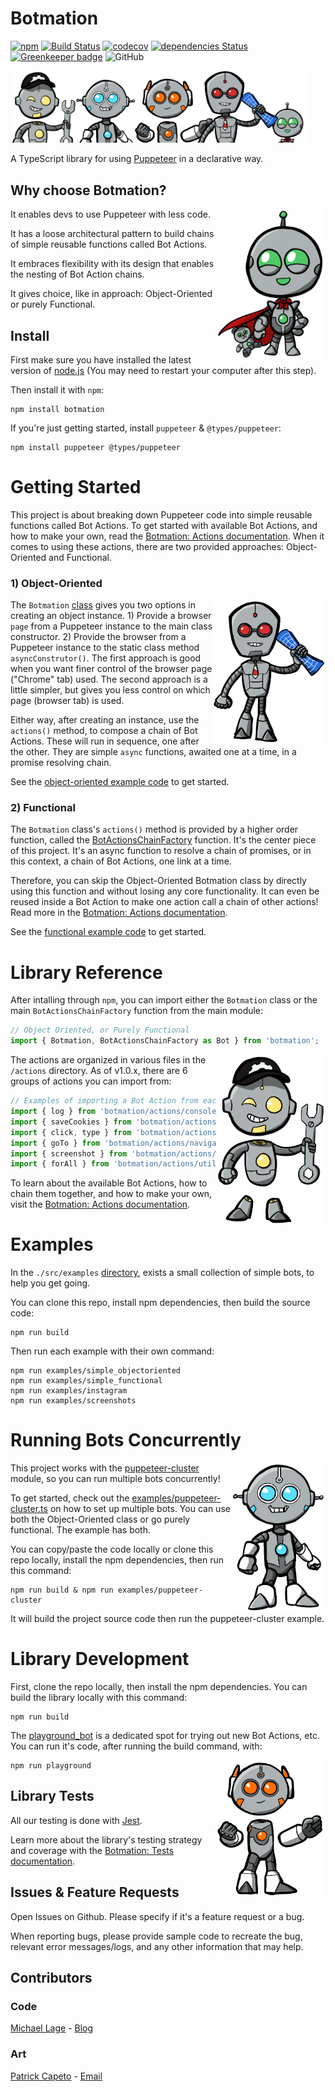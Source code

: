 <h1>
    Botmation
</h1>

[![npm](https://img.shields.io/npm/v/botmation)](https://www.npmjs.com/package/botmation)
[![Build Status](https://travis-ci.com/mrWh1te/Botmation.svg?branch=master)](https://travis-ci.com/mrWh1te/Botmation) 
[![codecov](https://img.shields.io/codecov/c/github/mrWh1te/Botmation/master?label=codecov)](https://codecov.io/gh/mrWh1te/Botmation)
[![dependencies Status](https://david-dm.org/mrWh1te/Botmation/status.svg)](https://david-dm.org/mrWh1te/Botmation) [![Greenkeeper badge](https://badges.greenkeeper.io/mrWh1te/Botmation.svg)](https://greenkeeper.io/) 
![GitHub](https://img.shields.io/github/license/mrWh1te/Botmation)

<img src="https://raw.githubusercontent.com/mrWh1te/Botmation/master/assets/art/banner/1556x379v2.png" alt="Botmation Crew" width="474">

A TypeScript library for using [Puppeteer](https://github.com/puppeteer/puppeteer) in a declarative way.

Why choose Botmation?
---------------------

It enables devs to use Puppeteer with less code. <img alt="Baby Bot" src="https://raw.githubusercontent.com/mrWh1te/Botmation/master/assets/art/baby_bot.PNG" width="175" align="right">

It has a loose architectural pattern to build chains of simple reusable functions called Bot Actions.

It embraces flexibility with its design that enables the nesting of Bot Action chains.

It gives choice, like in approach: Object-Oriented or purely Functional.

Install
-------

First make sure you have installed the latest version of [node.js](http://nodejs.org/)
(You may need to restart your computer after this step).

Then install it with `npm`:

    npm install botmation

If you're just getting started, install `puppeteer` & `@types/puppeteer`:

    npm install puppeteer @types/puppeteer

# Getting Started

This project is about breaking down Puppeteer code into simple reusable functions called Bot Actions. To get started with available Bot Actions, and how to make your own, read the [Botmation: Actions documentation](/src/botmation/actions/README.md). When it comes to using these actions, there are two provided approaches: Object-Oriented and Functional.

### 1) Object-Oriented

<img alt="Leader Bot" src="https://raw.githubusercontent.com/mrWh1te/Botmation/master/assets/art/red_bot.PNG" width="180" align="right">

The `Botmation` [class](/src/botmation/class.ts) gives you two options in creating an object instance. 1) Provide a browser `page` from a Puppeteer instance to the main class constructor. 2) Provide the browser from a Puppeteer instance to the static class method `asyncConstrutor()`. The first approach is good when you want finer control of the browser page ("Chrome" tab) used. The second approach is a little simpler, but gives you less control on which page (browser tab) is used. 

Either way, after creating an instance, use the `actions()` method, to compose a chain of Bot Actions. These will run in sequence, one after the other. They are simple `async` functions, awaited one at a time, in a promise resolving chain.

See the [object-oriented example code](/src/examples/simple_objectoriented.ts) to get started.

### 2) Functional

The `Botmation` class's `actions()` method is provided by a higher order function, called the [BotActionsChainFactory](/src/botmation/factories/bot-actions-chain.factory.ts) function. It's the center piece of this project. It's an async function to resolve a chain of promises, or in this context, a chain of Bot Actions, one link at a time.

Therefore, you can skip the Object-Oriented Botmation class by directly using this function and without losing any core functionality. It can even be reused inside a Bot Action to make one action call a chain of other actions! Read more in the [Botmation: Actions documentation](/src/botmation/actions/README.md).

See the [functional example code](/src/examples/simple_functional.ts) to get started.

# Library Reference

After intalling through `npm`, you can import either the `Botmation` class or the main `BotActionsChainFactory` function from the main module: 
```javascript
// Object Oriented, or Purely Functional
import { Botmation, BotActionsChainFactory as Bot } from 'botmation';
```
<img alt="Yellow Bot" src="https://raw.githubusercontent.com/mrWh1te/Botmation/master/assets/art/yellow_bot.PNG" width="175" align="right">

The actions are organized in various files in the `/actions` directory. As of v1.0.x, there are 6 groups of actions you can import from: 
```javascript
// Examples of importing a Bot Action from each group
import { log } from 'botmation/actions/console';
import { saveCookies } from 'botmation/actions/cookies';
import { click, type } from 'botmation/actions/input';
import { goTo } from 'botmation/actions/navigation';
import { screenshot } from 'botmation/actions/output';
import { forAll } from 'botmation/actions/utilities';
```

To learn about the available Bot Actions, how to chain them together, and how to make your own, visit the [Botmation: Actions documentation](/src/botmation/actions/README.md).

# Examples

In the `./src/examples` [directory](/src/examples), exists a small collection of simple bots, to help you get going.

You can clone this repo, install npm dependencies, then build the source code:
```
npm run build
```

Then run each example with their own command:
```
npm run examples/simple_objectoriented
npm run examples/simple_functional
npm run examples/instagram
npm run examples/screenshots
```

# Running Bots Concurrently

<img alt="Blue Bot" src="https://raw.githubusercontent.com/mrWh1te/Botmation/master/assets/art/blue_bot.PNG" width="150" align="right">

This project works with the [puppeteer-cluster](https://github.com/thomasdondorf/puppeteer-cluster) module, so you can run multiple bots concurrently!

To get started, check out the [examples/puppeteer-cluster.ts](/src/examples/puppeteer-cluster.ts) on how to set up multiple bots. You can use both the Object-Oriented class or go purely functional. The example has both. 

You can copy/paste the code locally or clone this repo locally, install the npm dependencies, then run this command:

```
npm run build & npm run examples/puppeteer-cluster
```

It will build the project source code then run the puppeteer-cluster example.

# Library Development

First, clone the repo locally, then install the npm dependencies. You can build the library locally with this command:
```
npm run build
```

The [playground_bot](/src/playground_bot.ts) is a dedicated spot for trying out new Bot Actions, etc. You can run it's code, after running the build command, with:

<img alt="Orange Bot" src="https://raw.githubusercontent.com/mrWh1te/Botmation/master/assets/art/orange_bot.PNG" width="175" align="right">

```
npm run playground
```

## Library Tests

All our testing is done with [Jest](https://jestjs.io/).

Learn more about the library's testing strategy and coverage with the [Botmation: Tests documentation](/src/tests/README.md).

## Issues & Feature Requests

Open Issues on Github. Please specify if it's a feature request or a bug.

When reporting bugs, please provide sample code to recreate the bug, relevant error messages/logs, and any other information that may help.

## Contributors

### Code

[Michael Lage](https://github.com/mrWh1te) - [Blog](https://copynpaste.me)

### Art

[Patrick Capeto](https://www.instagram.com/patrick.capeto/) - [Email](mailto:me@patrickcapeto.com)
